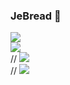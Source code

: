 ### JeBread 👋

<a href="https://velog.io/@sangje112/posts" target="_blank"><img src="https://img.shields.io/badge/Velog-20C997?style=flat-square&logo=Velog&logoColor=black"/></a> <br>
<img src="https://img.shields.io/badge/삼성_청년SW아카데미(SSAFY 9th)-1428A0?style=flat-square&logo=Samsung&logoColor=white"/> <br>
// <img src="https://img.shields.io/badge/JavaScript-F7DF1E?style=flat-square&logo=JavaScript&logoColor=black"/> <br>
// <img src="https://img.shields.io/badge/React-61DAFB?style=flat-square&logo=React&logoColor=black"/> <br> 

<!--
**JeBread/JeBread** is a ✨ _special_ ✨ repository because its `README.md` (this file) appears on your GitHub profile.

Here are some ideas to get you started:

- 🔭 I’m currently working on ...
- 🌱 I’m currently learning ...
- 👯 I’m looking to collaborate on ...
- 🤔 I’m looking for help with ...
- 💬 Ask me about ...
- 📫 How to reach me: ...
- 😄 Pronouns: ...
- ⚡ Fun fact: ...
-->
